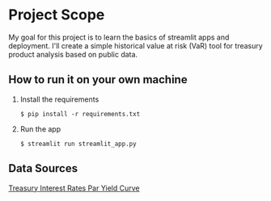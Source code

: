 # Project Scope

My goal for this project is to learn the basics of streamlit apps and deployment. I'll create a simple historical value at risk (VaR) tool for treasury product analysis based on public data.

## How to run it on your own machine

1. Install the requirements

   ```
   $ pip install -r requirements.txt
   ```

2. Run the app

   ```
   $ streamlit run streamlit_app.py
   ```

## Data Sources

[Treasury Interest Rates Par Yield Curve](https://home.treasury.gov/interest-rates-data-csv-archive)

